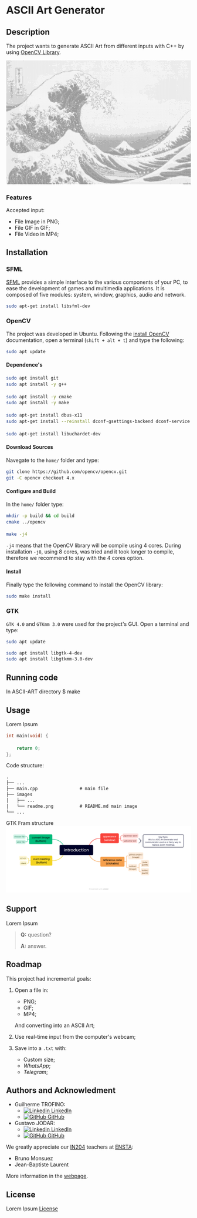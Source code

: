 # ASCII Art Generator


## Description
The project wants to generate ASCII Art from different inputs with C++ by using [OpenCV Library](https://opencv.org/).

![alt text](images/readme.png)

### Features
Accepted input:
- File Image in PNG;
- File GIF in GIF;
- File Video in MP4;


## Installation
### SFML
[SFML](https://www.sfml-dev.org/) provides a simple interface to the various components of your PC, to ease the development of games and multimedia applications. It is composed of five modules: system, window, graphics, audio and network.
```bash
sudo apt-get install libsfml-dev
```


### OpenCV
The project was developed in Ubuntu. Following the [install OpenCV](https://docs.opencv.org/4.x/d7/d9f/tutorial_linux_install.html) documentation, open a terminal (`shift + alt + t`) and type the following:
```bash
sudo apt update
```

#### Dependence's
```bash
sudo apt install git
sudo apt install -y g++

sudo apt install -y cmake
sudo apt install -y make

sudo apt-get install dbus-x11
sudo apt-get install --reinstall dconf-gsettings-backend dconf-service

sudo apt-get install libuchardet-dev
```

#### Download Sources
Navegate to the `home/` folder and type:
```bash
git clone https://github.com/opencv/opencv.git
git -C opencv checkout 4.x
```
#### Configure and Build
In the `home/` folder type:
```bash
mkdir -p build && cd build
cmake ../opencv

make -j4
```
`-j4` means that the OpenCV library will be compile using 4 cores. During installation `-j8`, using 8 cores, was tried and it took longer to compile, therefore we recommend to stay with the 4 cores option.

#### Install
Finally type the following command to install the OpenCV library:
```bash
sudo make install
```

### GTK
`GTK 4.0` and `GTKmm 3.0` were used for the project's GUI. Open a terminal and type:
```bash
sudo apt update
```
```bash
sudo apt install libgtk-4-dev
sudo apt install libgtkmm-3.0-dev
```

## Running code
In ASCII-ART directory
$ make 


## Usage
Lorem Ipsum
```cpp
int main(void) {

    return 0;
};
```
Code structure:

    .
    ├── ...
    ├── main.cpp                # main file
    ├── images                  
    │   ├── ...
    │   └── readme.png          # README.md main image
    └── ...

GTK Fram structure
![alt text](images/introduction.png)

## Support
Lorem Ipsum
> **Q:** question?
>
> **A:** answer.

## Roadmap
This project had incremental goals:
1. Open a file in:
   - PNG;
   - GIF;
   - MP4;
    
    And converting into an ASCII Art;

2. Use real-time input from the computer's webcam;

3. Save into a `.txt` with:
   - Custom size;
   - *WhatsApp*; 
   - *Telegram*;

## Authors and Acknowledment
- Guilherme TROFINO:
  - [![Linkedin](https://i.stack.imgur.com/gVE0j.png) LinkedIn](https://www.linkedin.com/in/guilherme-trofino/)
  - [![GitHub](https://i.stack.imgur.com/tskMh.png) GitHub](https://github.com/tr0fin0)
- Gustavo JODAR:
  - [![Linkedin](https://i.stack.imgur.com/gVE0j.png) LinkedIn](https://www.linkedin.com/in/gustavo-jodar/)
  - [![GitHub](https://i.stack.imgur.com/tskMh.png) GitHub](https://github.com/Gustavo-Jodar)

We greatly appreciate our [IN204](https://synapses.ensta-paris.fr/catalogue/2020-2021/ue/3722/IN204-oriente-objet-programmation-et-genie-logiciel?from=D2) teachers at [ENSTA](https://www.ensta-paris.fr/):
- Bruno Monsuez
- Jean-Baptiste Laurent

More information in the [webpage](https://perso.ensta-paris.fr/~bmonsuez/Cours/doku.php?id=in204).

## License
Lorem Ipsum [License](https://choosealicense.com/licenses/)